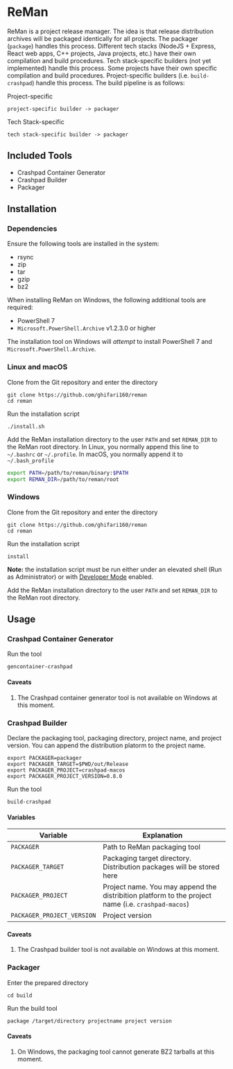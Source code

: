 # ReMan

ReMan is a project release manager. The idea is that release distribution archives will be packaged
identically for all projects. The packager (`package`) handles this process. Different tech stacks
(NodeJS + Express, React web apps, C++ projects, Java projects, etc.) have their own compilation
and build procedures. Tech stack-specific builders (not yet implemented) handle this process. Some
projects have their own specific compilation and build procedures. Project-specific builders
(i.e. `build-crashpad`) handle this process. The build pipeline is as follows:

Project-specific

``` text
project-specific builder -> packager
```

Tech Stack-specific

``` text
tech stack-specific builder -> packager
```

## Included Tools

- Crashpad Container Generator
- Crashpad Builder
- Packager

## Installation

### Dependencies

Ensure the following tools are installed in the system:

- rsync
- zip
- tar
- gzip
- bz2

When installing ReMan on Windows, the following additional tools are required:

- PowerShell 7
- `Microsoft.PowerShell.Archive` v1.2.3.0 or higher

The installation tool on Windows will _attempt_ to install PowerShell 7 and `Microsoft.PowerShell.Archive`.

### Linux and macOS

Clone from the Git repository and enter the directory

``` shell
git clone https://github.com/ghifari160/reman
cd reman
```

Run the installation script

``` shell
./install.sh
```

Add the ReMan installation directory to the user `PATH` and set `REMAN_DIR` to the ReMan root
directory. In Linux, you normally append this line to `~/.bashrc` or `~/.profile`. In macOS, you
normally append it to `~/.bash_profile`

``` bash
export PATH=/path/to/reman/binary:$PATH
export REMAN_DIR=/path/to/reman/root
```

### Windows

Clone from the Git repository and enter the directory

``` shell
git clone https://github.com/ghifari160/reman
cd reman
```

Run the installation script

``` shell
install
```

**Note:** the installation script must be run either under an elevated shell (Run as Administrator)
or with
[Developer Mode](https://docs.microsoft.com/en-us/windows/uwp/get-started/enable-your-device-for-development)
enabled.

Add the ReMan installation directory to the user `PATH` and set `REMAN_DIR` to the ReMan root
directory.

## Usage

### Crashpad Container Generator

Run the tool

``` shell
gencontainer-crashpad
```

#### Caveats

1) The Crashpad container generator tool is not available on Windows at this moment.

### Crashpad Builder

Declare the packaging tool, packaging directory, project name, and project version. You can append
the distribution platorm to the project name.

``` shell
export PACKAGER=packager
export PACKAGER_TARGET=$PWD/out/Release
export PACKAGER_PROJECT=crashpad-macos
export PACKAGER_PROJECT_VERSION=0.8.0
```

Run the tool

``` shell
build-crashpad
```

#### Variables

| Variable                   | Explanation                                                                                        |
|----------------------------|----------------------------------------------------------------------------------------------------|
| `PACKAGER`                 | Path to ReMan packaging tool                                                                       |
| `PACKAGER_TARGET`          | Packaging target directory. Distribution packages will be stored here                              |
| `PACKAGER_PROJECT`         | Project name. You may append the distribition platform to the project name (i.e. `crashpad-macos`) |
| `PACKAGER_PROJECT_VERSION` | Project version                                                                                    |

#### Caveats

1) The Crashpad builder tool is not available on Windows at this moment.

### Packager

Enter the prepared directory

``` shell
cd build
```

Run the build tool

``` shell
package /target/directory projectname project version
```

#### Caveats

1) On Windows, the packaging tool cannot generate BZ2 tarballs at this moment.
